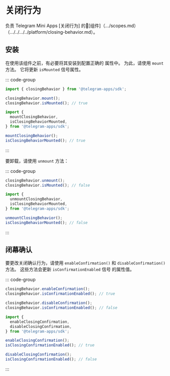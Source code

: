 # 关闭行为

负责 Telegram Mini
Apps [关闭行为] 的💠[组件]（.../scopes.md）（.../../.../../platform/closing-behavior.md）。

## 安装

在使用该组件之前，有必要将其安装到配置正确的
属性中。 为此，请使用 `mount` 方法。 它将更新 `isMounted` 信号属性。

::: code-group

```ts [Variable]
import { closingBehavior } from '@telegram-apps/sdk';

closingBehavior.mount();
closingBehavior.isMounted(); // true
```

```ts [Functions]
import {
  mountClosingBehavior,
  isClosingBehaviorMounted,
} from '@telegram-apps/sdk';

mountClosingBehavior();
isClosingBehaviorMounted(); // true
```

:::

要卸载，请使用 `unmount` 方法：

::: code-group

```ts [Variable]
closingBehavior.unmount();
closingBehavior.isMounted(); // false
```

```ts [Functions]
import {
  unmountClosingBehavior,
  isClosingBehaviorMounted,
} from '@telegram-apps/sdk';

unmountClosingBehavior();
isClosingBehaviorMounted(); // false
```

:::

## 闭幕确认

要更改关闭确认行为，请使用 `enableConfirmation()`
和 `disableConfirmation()` 方法。 这些方法会更新 `isConfirmationEnabled` 信号
的属性值。

::: code-group

```ts [Variable]
closingBehavior.enableConfirmation();
closingBehavior.isConfirmationEnabled(); // true

closingBehavior.disableConfirmation();
closingBehavior.isConfirmationEnabled(); // false
```

```ts [Functions]
import {
  enableClosingConfirmation,
  disableClosingConfirmation,
} from '@telegram-apps/sdk';

enableClosingConfirmation();
isClosingConfirmationEnabled(); // true

disableClosingConfirmation();
isClosingConfirmationEnabled(); // false
```

:::
